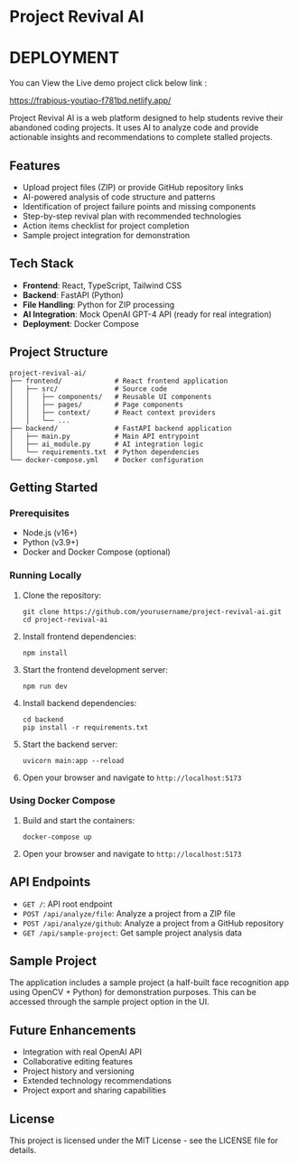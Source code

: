 # Project Revival AI 
# DEPLOYMENT 
You can View the Live demo project click below link :

https://frabjous-youtiao-f781bd.netlify.app/

Project Revival AI is a web platform designed to help students revive their abandoned coding projects. It uses AI to analyze code and provide actionable insights and recommendations to complete stalled projects.

## Features

- Upload project files (ZIP) or provide GitHub repository links
- AI-powered analysis of code structure and patterns
- Identification of project failure points and missing components
- Step-by-step revival plan with recommended technologies
- Action items checklist for project completion
- Sample project integration for demonstration

## Tech Stack

- **Frontend**: React, TypeScript, Tailwind CSS
- **Backend**: FastAPI (Python)
- **File Handling**: Python for ZIP processing
- **AI Integration**: Mock OpenAI GPT-4 API (ready for real integration)
- **Deployment**: Docker Compose

## Project Structure

```
project-revival-ai/
├── frontend/             # React frontend application
│   ├── src/              # Source code
│   │   ├── components/   # Reusable UI components
│   │   ├── pages/        # Page components
│   │   ├── context/      # React context providers
│   │   └── ...
├── backend/              # FastAPI backend application
│   ├── main.py           # Main API entrypoint
│   ├── ai_module.py      # AI integration logic
│   └── requirements.txt  # Python dependencies
└── docker-compose.yml    # Docker configuration
```

## Getting Started

### Prerequisites

- Node.js (v16+)
- Python (v3.9+)
- Docker and Docker Compose (optional)

### Running Locally

1. Clone the repository:
   ```
   git clone https://github.com/yourusername/project-revival-ai.git
   cd project-revival-ai
   ```

2. Install frontend dependencies:
   ```
   npm install
   ```

3. Start the frontend development server:
   ```
   npm run dev
   ```

4. Install backend dependencies:
   ```
   cd backend
   pip install -r requirements.txt
   ```

5. Start the backend server:
   ```
   uvicorn main:app --reload
   ```

6. Open your browser and navigate to `http://localhost:5173`

### Using Docker Compose

1. Build and start the containers:
   ```
   docker-compose up
   ```

2. Open your browser and navigate to `http://localhost:5173`

## API Endpoints

- `GET /`: API root endpoint
- `POST /api/analyze/file`: Analyze a project from a ZIP file
- `POST /api/analyze/github`: Analyze a project from a GitHub repository
- `GET /api/sample-project`: Get sample project analysis data

## Sample Project

The application includes a sample project (a half-built face recognition app using OpenCV + Python) for demonstration purposes. This can be accessed through the sample project option in the UI.

## Future Enhancements

- Integration with real OpenAI API
- Collaborative editing features
- Project history and versioning
- Extended technology recommendations
- Project export and sharing capabilities

## License

This project is licensed under the MIT License - see the LICENSE file for details.
